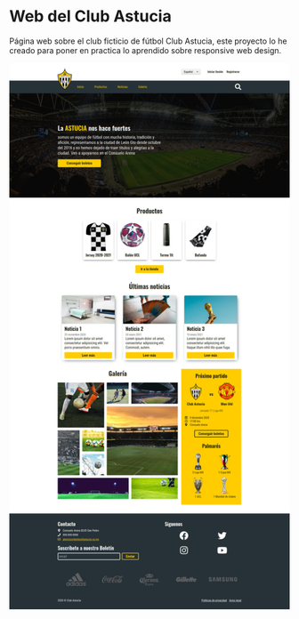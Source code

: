 # Web del Club Astucia

Página web sobre el club ficticio de fútbol Club Astucia, este proyecto lo he creado para poner en practica lo aprendido sobre responsive web design.

![Captura de la página](https://github.com/JSamuelAP/AstuciaWeb/blob/main/img/Screenshot_Club_Astucia_Sitio_Oficial.jpg)
